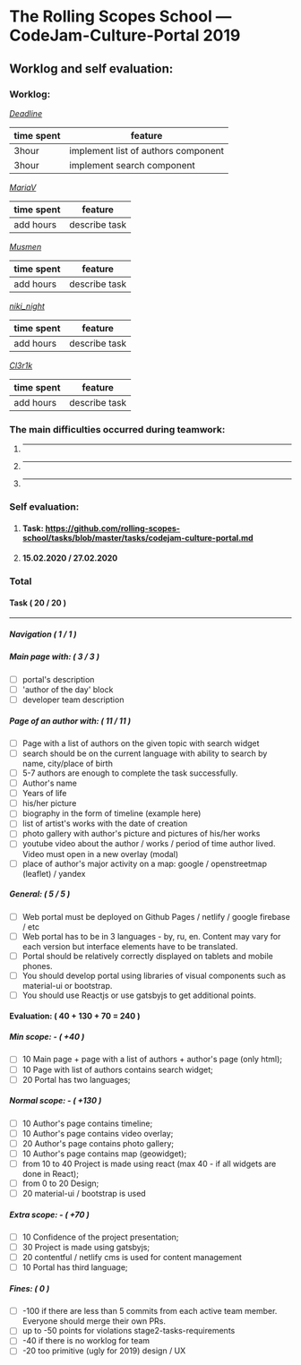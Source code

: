 
# The Rolling Scopes School — CodeJam-Culture-Portal 2019

## Worklog and self evaluation:

### Worklog:

_[Deadline](https://github.com/deadline2020)_

| time spent | feature                                       |
| ---------- | --------------------------------------------- |
|   3hour    | implement list of authors component           |
|   3hour    | implement search component                    |


_[MariaV](https://github.com/)_

| time spent | feature                                       |
| ---------- | --------------------------------------------- |
| add hours  | describe task                                 |

_[Musmen](https://github.com/musmen)_

| time spent | feature                                       |
| ---------- | --------------------------------------------- |
| add hours  | describe task                                 |

_[niki_night](https://github.com/)_

| time spent | feature                                       |
| ---------- | --------------------------------------------- |
| add hours  | describe task                                 |

_[Cl3r1k](https://github.com/cl3r1k)_

| time spent | feature                                       |
| ---------- | --------------------------------------------- |
| add hours  | describe task                                 |

### The main difficulties occurred during teamwork:
1. ---
2. ---
3. ---


### Self evaluation:

1. #### Task: https://github.com/rolling-scopes-school/tasks/blob/master/tasks/codejam-culture-portal.md
2. #### 15.02.2020 / 27.02.2020

### Total

#### Task ( 20 / 20 )

---

##### Navigation ( 1 / 1 )

##### Main page with: ( 3 / 3 )

- [ ] portal's description
- [ ] 'author of the day' block
- [ ] developer team description

##### Page of an author with: ( 11 / 11 )

- [ ] Page with a list of authors on the given topic with search widget
- [ ] search should be on the current language with ability to search by name, city/place of birth
- [ ] 5-7 authors are enough to complete the task successfully.
- [ ] Author's name
- [ ] Years of life
- [ ] his/her picture
- [ ] biography in the form of timeline (example here)
- [ ] list of artist's works with the date of creation
- [ ] photo gallery with author's picture and pictures of his/her works
- [ ] youtube video about the author / works / period of time author lived. Video must open in a new overlay (modal)
- [ ] place of author's major activity on a map: google / openstreetmap (leaflet) / yandex

##### General: ( 5 / 5 )

- [ ] Web portal must be deployed on Github Pages / netlify / google firebase / etc
- [ ] Web portal has to be in 3 languages - by, ru, en. Content may vary for each version but interface elements have to be translated.
- [ ] Portal should be relatively correctly displayed on tablets and mobile phones.
- [ ] You should develop portal using libraries of visual components such as material-ui or bootstrap.
- [ ] You should use Reactjs or use gatsbyjs to get additional points.

#### Evaluation: ( 40 + 130 + 70 = 240 )

##### Min scope: - ( +40 )

- [ ] 10 Main page + page with a list of authors + author's page (only html);
- [ ] 10 Page with list of authors contains search widget;
- [ ] 20 Portal has two languages;

##### Normal scope: - ( +130 )

- [ ] 10 Author's page contains timeline;
- [ ] 10 Author's page contains video overlay;
- [ ] 20 Author's page contains photo gallery;
- [ ] 10 Author's page contains map (geowidget);
- [ ] from 10 to 40 Project is made using react (max 40 - if all widgets are done in React);
- [ ] from 0 to 20 Design;
- [ ] 20 material-ui / bootstrap is used

##### Extra scope: - ( +70 )

- [ ] 10 Confidence of the project presentation;
- [ ] 30 Project is made using gatsbyjs;
- [ ] 20 contentful / netlify cms is used for content management
- [ ] 10 Portal has third language;

##### Fines: ( 0 )

- [ ] -100 if there are less than 5 commits from each active team member. Everyone should merge their own PRs.
- [ ] up to -50 points for violations stage2-tasks-requirements
- [ ] -40 if there is no worklog for team
- [ ] -20 too primitive (ugly for 2019) design / UX